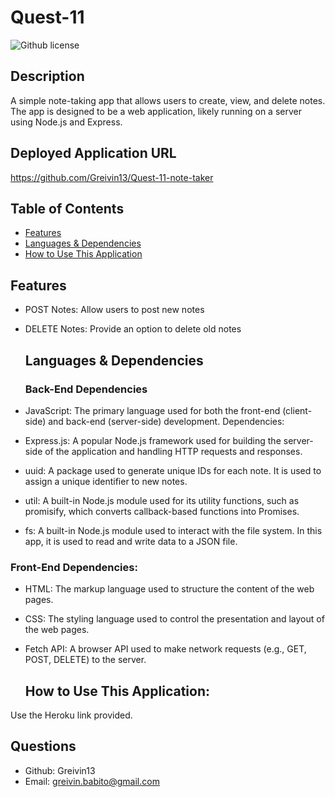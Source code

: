# Quest-11
  ![Github license](https://img.shields.io/badge/license--blue.svg)
  ## Description
A simple note-taking app that allows users to create, view, and delete notes. The app is designed to be a web application, likely running on a server using Node.js and Express.
## Deployed Application URL

https://github.com/Greivin13/Quest-11-note-taker
  ## Table of Contents
  * [Features](#features)
  * [Languages & Dependencies](#languagesanddependencies)
  * [How to Use This Application](#HowtoUseThisApplication)

  ## Features
- POST Notes: Allow users to post new notes 
- DELETE Notes: Provide an option to delete old notes

  ## Languages & Dependencies
  ### Back-End Dependencies
- JavaScript: The primary language used for both the front-end (client-side) and back-end (server-side) development.
Dependencies:
- Express.js: A popular Node.js framework used for building the server-side of the application and handling HTTP requests and responses.
- uuid: A package used to generate unique IDs for each note. It is used to assign a unique identifier to new notes.
- util: A built-in Node.js module used for its utility functions, such as promisify, which converts callback-based functions into Promises.
- fs: A built-in Node.js module used to interact with the file system. In this app, it is used to read and write data to a JSON file.
### Front-End Dependencies:
- HTML: The markup language used to structure the content of the web pages.
- CSS: The styling language used to control the presentation and layout of the web pages.
- Fetch API: A browser API used to make network requests (e.g., GET, POST, DELETE) to the server.

  ## How to Use This Application:
Use the Heroku link provided. 

## Questions 
- Github: Greivin13
- Email: greivin.babito@gmail.com
  
  